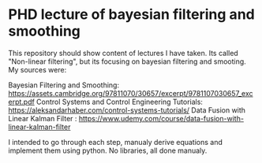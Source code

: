 # PHD lecture of bayesian filtering and smoothing
This repository should show content of lectures I have taken. Its called "Non-linear filtering", but its focusing on bayesian filtering and smooting.
My sources were: 

Bayesian Filtering and Smoothing: https://assets.cambridge.org/97811070/30657/excerpt/9781107030657_excerpt.pdf
Control Systems and Control Engineering Tutorials: https://aleksandarhaber.com/control-systems-tutorials/
Data Fusion with Linear Kalman Filter : https://www.udemy.com/course/data-fusion-with-linear-kalman-filter

I intended to go through each step, manualy derive equations and implement them using python. No libraries, all done manualy. 
